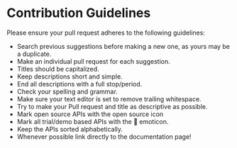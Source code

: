 
# Contribution Guidelines

Please ensure your pull request adheres to the following guidelines:

- Search previous suggestions before making a new one, as yours may be a duplicate.
- Make an individual pull request for each suggestion.
- Titles should be capitalized. 
- Keep descriptions short and simple.
- End all descriptions with a full stop/period.
- Check your spelling and grammar.
- Make sure your text editor is set to remove trailing whitespace.
- Try to make your Pull request and title as descriptive as possible.
- Mark open source APIs with the open source icon
- Mark all trial/demo based APIs with the 💸 emoticon.
- Keep the APIs sorted alphabetically.
- Whenever possible link directly to the documentation page!